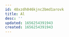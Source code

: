 ```yaml
---
id: 48xzdh046kjnc2bmd1arovk
title: Al
desc: ''
updated: 1656254391943
created: 1656254391943
---
```


